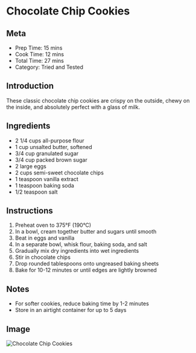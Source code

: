 # Chocolate Chip Cookies

## Meta
- Prep Time: 15 mins
- Cook Time: 12 mins
- Total Time: 27 mins
- Category: Tried and Tested

## Introduction
These classic chocolate chip cookies are crispy on the outside, chewy on the inside, and absolutely perfect with a glass of milk.

## Ingredients
- 2 1/4 cups all-purpose flour
- 1 cup unsalted butter, softened
- 3/4 cup granulated sugar
- 3/4 cup packed brown sugar
- 2 large eggs
- 2 cups semi-sweet chocolate chips
- 1 teaspoon vanilla extract
- 1 teaspoon baking soda
- 1/2 teaspoon salt

## Instructions
1. Preheat oven to 375°F (190°C)
2. In a bowl, cream together butter and sugars until smooth
3. Beat in eggs and vanilla
4. In a separate bowl, whisk flour, baking soda, and salt
5. Gradually mix dry ingredients into wet ingredients
6. Stir in chocolate chips
7. Drop rounded tablespoons onto ungreased baking sheets
8. Bake for 10-12 minutes or until edges are lightly browned

## Notes
- For softer cookies, reduce baking time by 1-2 minutes
- Store in an airtight container for up to 5 days

## Image
![Chocolate Chip Cookies](../../images/recipes/chocolate-chip-cookies.jpg) 